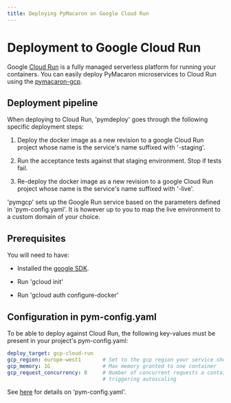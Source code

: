 ```yaml
---
title: Deploying PyMacaron on Google Cloud Run
---
```


Deployment to Google Cloud Run
==============================

Google [Cloud Run](https://cloud.google.com/run/) is a fully managed serverless
platform for running your containers. You can easily deploy PyMacaron
microservices to Cloud Run using the
[pymacaron-gcp](https://github.com/pymacaron/pymacaron-gcp).


## Deployment pipeline

When deploying to Cloud Run, 'pymdeploy' goes through the following specific
deployment steps:

1. Deploy the docker image as a new revision to a google Cloud Run project
   whose name is the service's name suffixed with '-staging'.

1. Run the acceptance tests against that staging environment. Stop if tests fail.

1. Re-deploy the docker image as a new revision to a google Cloud Run project
   whose name is the service's name suffixed with '-live'.

'pymgcp' sets up the Google Run service based on the parameters defined in
'pym-config.yaml'.  It is however up to you to map the live environment to a
custom domain of your choice.


## Prerequisites

You will need to have:

* Installed the [google SDK](https://cloud.google.com/sdk/docs/).

* Run 'gcloud init'

* Run 'gcloud auth configure-docker'


## Configuration in pym-config.yaml

To be able to deploy against Cloud Run, the following key-values must be
present in your project's pym-config.yaml:

```yaml
deploy_target: gcp-cloud-run
gcp_region: europe-west1       # Set to the gcp region your service should be deployed to
gcp_memory: 1G                 # Max memory granted to one container
gcp_request_concurrency: 8     # Number of concurrent requests a container may handled before
                               # triggering autoscaling
```

See [here](http://pymacaron.com/config.html) for details on 'pym-config.yaml'.
